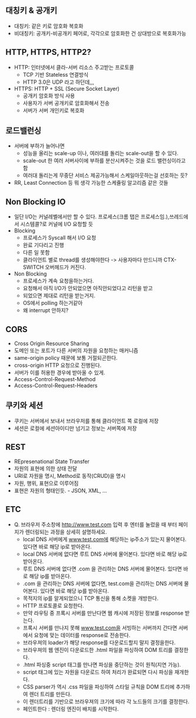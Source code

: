 ## 대칭키 & 공개키

- 대칭키: 같은 키로 암호화 복호화
- 비대칭키: 공개키-비공개키 페어로, 각각으로 암호화한 건 상대방으로 복호화가능

## HTTP, HTTPS, HTTP2?

- HTTP: 인터넷에서 클라-서버 리소스 주고받는 프로토콜
    - TCP 기반 Stateless 연결방식
    - HTTP 3.0은 UDP 라고 하던데,,,
- HTTPS: HTTP + SSL (Secure Socket Layer)
    - 공개키 암호화 방식 사용
    - 사용자가 서버 공개키로 암호화해서 전송
    - 서버가 서버 개인키로 복호화

## 로드밸런싱

- 서버에 부하가 늘어나면
    - 성능을 올리는 scale-up 이나, 여러대를 돌리는 scale-out을 할 수 있다.
    - scale-out 한 여러 서버사이에 부하를 분산시켜주는 것을 로드 밸런싱이라고 함
    - 여러대 돌리는게 무중단 서비스 제공가능해서 스케일아웃하는걸 선호하는 듯?
- RR, Least Connection 등 뭐 생각 가능한 스케쥴링 알고리즘 같은 것들 

## Non Blocking IO

- 일단 I/O는 커널레벨에서만 할 수 있다. 프로세스(크롬 탭은 프로세스임.),쓰레드에서 시스템콜?로 커널에 I/O 요청할 듯
- Blocking
    - 프로세스가 Syscall 해서 I/O 요청
    - 완료 기다리고 진행
    - 다른 일 못함
    - 클라이언트 별로 thread를 생성해야한다 -> 사용자마다 만드니까 CTX-SWITCH 오버헤드가 커진다.
- Non Blocking
    - 프로세스가 계속 요청을하는거다.
    - 요청해서 아직 I/O가 안되었으면 아직안되었다고 리턴을 받고
    - 되었으면 제대로 리턴을 받는거지.
    - OS에서 polling 하는거같아 
    - 왜 interrupt 안하지?

## CORS

- Cross Origin Resource Sharing
- 도메인 또는 포트가 다른 서버의 자원을 요청하는 매커니즘
- same-origin policy 때문에 보통 거절되곤한다.
- cross-origin HTTP 요청으로 진행된다.
- 서버가 이를 허용한 경우에 받아올 수 있게.
- Access-Control-Request-Method
- Access-Control-Request-Headers

## 쿠키와 세션

- 쿠키는 서버에서 보내서 브라우저를 통해 클라이언트 쪽 로컬에 저장
- 세션은 로컬에 세션아이디만 넘기고 정보는 서버쪽에 저장

## REST

- REpresenational State Transfer
- 자원의 표현에 의한 상태 전달
- URI로 자원을 명시, Method로 동작(CRUD)을 명시
- 자원, 행위, 표현으로 이루어짐
- 표현은 자원의 형태인듯. - JSON, XML, ...

## ETC

- Q. 브라우저 주소창에 http://www.test.com 입력 후 엔터를 눌렀을 때 부터 페이지가 렌더링되는 과정을 상세히 설명하세요.
    - local DNS 서버에게 www.test.com에 해당하는 ip주소가 있는지 물어본다. 있다면 바로 해당 ip로 받아온다.
    - local DNS 서버에 없다면 루트 DNS 서버에 물어본다. 있다면 바로 해당 ip로 받아온다.
    - 루트 DNS 서버에 없다면 .com 을 관리하는 DNS 서버에 물어본다. 있다면 바로 해당 ip를 받아온다.
    - .com 을 관리하는 DNS 서버에 없다면, test.com을 관리하는 DNS 서버에 물어본다. 있다면 바로 해당 ip를 받아온다.
    - 목적지의 ip를 알게되었으니 TCP 통신을 통해 소켓을 개방한다.
    - HTTP 프로토콜로 요청한다.
    - 만약 라우팅 중 프록시 서버를 만난다면 웹 캐시에 저장된 정보를 response 받는다.
    - 프록시 서버를 만나지 못해 www.test.com을 서빙하는 서버까지 간다면 서버에서 요청에 맞는 데이터를 response로 전송한다.
    - 브라우져의 loader가 해당 response를 다운로드할지 말지 결정을한다.
    - 브라우져의 웹 엔진이 다운로드한 .html 파일을 파싱하여 DOM 트리를 결정한다.
    - .html 파싱중 script 태그를 만나면 파싱을 중단하는 것이 원칙(지연 가능).
    - script 태그에 있는 자원을 다운로드 하여 처리가 완료되면 다시 파싱을 재개한다.
    - CSS parser가 역시 .css 파일을 파싱하여 스타일 규칙을 DOM 트리에 추가하여 렌더 트리를 만든다.
    - 이 렌더트리를 기반으로 브라우져의 크기에 따라 각 노드들의 크기를 결정한다.
    - 페인트한다 : 렌더링 엔진이 배치를 시작한다.